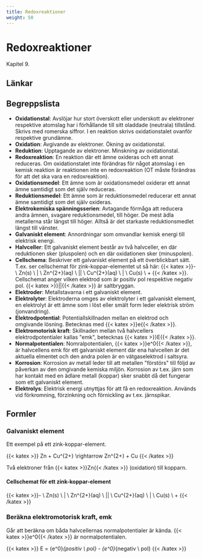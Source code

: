 ```yaml
---
title: Redoxreaktioner
weight: 50
---
```


# Redoxreaktioner

Kapitel 9.

## Länkar

## Begreppslista

* **Oxidationstal**: Avslöjar hur stort överskott eller underskott av elektroner respektive atomslag har i förhållande till sitt oladdade (neutrala) tillstånd. Skrivs med romerska siffror. I en reaktion skrivs oxidationstalet ovanför respektive grundämne.
* **Oxidation**: Avgivande av elektroner. Ökning av oxidationstal.
* **Reduktion**: Upptagande av elektroner. Minskning av oxidationstal.
* **Redoxreaktion**: En reaktion där ett ämne oxideras och ett annat reduceras. Om oxidationstalet inte förändras för något atomslag i en kemisk reaktion är reaktionen inte en redoxreaktion (OT måste förändras för att det ska vara en redoxreaktion).
* **Oxidationsmedel**: Ett ämne som är oxidationsmedel oxiderar ett annat ämne samtidigt som det själv reduceras.
* **Reduktionsmedel**: Ett ämne som är reduktionsmedel reducerar ett annat ämne samtidigt som det själv oxideras.
* **Elektrokemiska spänningsserien**: Avtagande förmåga att reducera andra ämnen, svagare reduktionsmedel, till höger. De mest ädla metallerna står längst till höger. Alltså är det starkaste reduktionsmedlet längst till vänster.
* **Galvaniskt element**: Annordningar som omvandlar kemisk energi till elektrisk energi.
* **Halvceller**: Ett galvaniskt element består av två halvceller, en där reduktionen sker (pluspolen) och en där oxidationen sker (minuspolen).
* **Cellschema**: Beskriver ett galvaniskt element på ett överblickbart sätt. T.ex. ser cellschemat för zink-koppar-elementet ut så här: {{< katex >}}- \ Zn(s) \ | \ Zn^{2+}(aq) \ || \ Cu^{2+}(aq) \ | \ Cu(s) \ + {{< /katex >}}. Cellschemat anger vilken elektrod som är positiv pol respektive negativ pol. {{< katex >}}||{{< /katex >}} är saltbryggan.
* **Elektroder**: Metallstavarna i ett galvaniskt element.
* **Elektrolyter**: Elektroderna omges av elektrolyter i ett galvaniskt element, en elektrolyt är ett ämne som i löst eller smält form leder elektrisk ström (jonvandring).
* **Elektrodpotential**: Potentiallskillnaden mellan en elektrod och omgivande lösning. Betecknas med {{< katex >}}e{{< /katex >}}.
* **Elektromotorisk kraft**: Skillnaden mellan två halvcellers elektrodpotentialer kallas "emk", betecknas {{< katex >}}E{{< /katex >}}.
* **Normalpotentialen**: Nomralpotentialen, {{< katex >}}e^0{{< /katex >}}, är halvcellens emk för ett galvaniskt element där ena halvcellen är det aktuella elmentet och den andra polen är en vätgaselektrod i saltsyra.
* **Korrosion**: Korrosion av metall leder till att metallen "förstörs" till följd av påverkan av den omgivande kemiska miljön. Korrosion av t.ex. järn som har kontakt med en ädlare metall (koppar) sker snabbt då det fungerar som ett galvaniskt element.
* **Elektrolys**: Elektrisk energi utnyttjas för att få en redoxreaktion. Används vid förkromning, förzinkning och förnickling av t.ex. järnspikar.

## Formler

### Galvaniskt element

Ett exempel på ett zink-koppar-element.

{{< katex >}}
Zn + Cu^{2+} \rightarrow Zn^{2+} + Cu
{{< /katex >}}

Två elektroner från {{< katex >}}Zn{{< /katex >}} (oxidation) till kopparn.

#### Cellschemat för ett zink-koppar-element

{{< katex >}}- \ Zn(s) \ | \ Zn^{2+}(aq) \ || \ Cu^{2+}(aq) \ | \ Cu(s) \ + {{< /katex >}}

### Beräkna elektromotorisk kraft, emk

Går att beräkna om båda halvcellernas normalpotentialer är kända. {{< katex >}}e^0{{< /katex >}} är normalpotentialen.

{{< katex >}}
E = {e^0}_{positiv \ pol} - {e^0}_{negativ \ pol}
{{< /katex >}}
